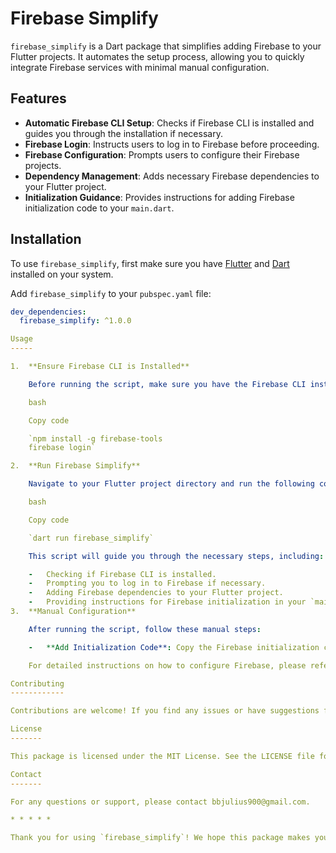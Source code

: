 # Firebase Simplify

`firebase_simplify` is a Dart package that simplifies adding Firebase to your Flutter projects. It automates the setup process, allowing you to quickly integrate Firebase services with minimal manual configuration.

## Features

- **Automatic Firebase CLI Setup**: Checks if Firebase CLI is installed and guides you through the installation if necessary.
- **Firebase Login**: Instructs users to log in to Firebase before proceeding.
- **Firebase Configuration**: Prompts users to configure their Firebase projects.
- **Dependency Management**: Adds necessary Firebase dependencies to your Flutter project.
- **Initialization Guidance**: Provides instructions for adding Firebase initialization code to your `main.dart`.

## Installation

To use `firebase_simplify`, first make sure you have [Flutter](https://flutter.dev/docs/get-started/install) and [Dart](https://dart.dev/get-dart) installed on your system.

Add `firebase_simplify` to your `pubspec.yaml` file:

```yaml
dev_dependencies:
  firebase_simplify: ^1.0.0

Usage
-----

1.  **Ensure Firebase CLI is Installed**

    Before running the script, make sure you have the Firebase CLI installed and you're logged in. If not, install the Firebase CLI and log in by running:

    bash

    Copy code

    `npm install -g firebase-tools
    firebase login`

2.  **Run Firebase Simplify**

    Navigate to your Flutter project directory and run the following command to start the setup process:

    bash

    Copy code

    `dart run firebase_simplify`

    This script will guide you through the necessary steps, including:

    -   Checking if Firebase CLI is installed.
    -   Prompting you to log in to Firebase if necessary.
    -   Adding Firebase dependencies to your Flutter project.
    -   Providing instructions for Firebase initialization in your `main.dart` file.
3.  **Manual Configuration**

    After running the script, follow these manual steps:

    -   **Add Initialization Code**: Copy the Firebase initialization code provided by the script and add it to your `lib/main.dart` file.

    For detailed instructions on how to configure Firebase, please refer to the official Firebase documentation.

Contributing
------------

Contributions are welcome! If you find any issues or have suggestions for improvements, please open an issue or submit a pull request.

License
-------

This package is licensed under the MIT License. See the LICENSE file for more details.

Contact
-------

For any questions or support, please contact bbjulius900@gmail.com.

* * * * *

Thank you for using `firebase_simplify`! We hope this package makes your Firebase integration easier and more efficient.

